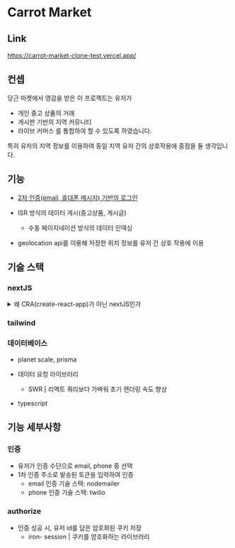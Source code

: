 # Carrot Market

## Link
https://carrot-market-clone-test.vercel.app/

## 컨셉
당근 마켓에서 영감을 받은 이 프로젝트는 유저가 
- 개인 중고 상품의 거래
- 게시판 기반의 지역 커뮤니티
- 라이브 커머스
를 통합하여 할 수 있도록 하였습니다.

특히 유저의 지역 정보를 이용하여 동일 지역 유저 간의 상호작용에 중점을 둘 생각입니다.

## 기능
- [2차 인증(email, 휴대폰 메시지) 기반의 로그인](#인증)
- ISR 방식의 데이터 게시(중고상품, 게시글)
  - 수동 페이지네이션 방식의 데이터 인덱싱
 
- geolocation api를 이용해 저장한 위치 정보를 유저 간 상호 작용에 이용
 

## 기술 스택

### nextJS
<details>
<summary> 왜 CRA(create-react-app)가 아닌 nextJS인가 </summary>

#### SEO
- seo는 nextJS의 ssr을 이용하여 얻을 수 있는 분명한 이점입니다. 하지만, 그걸로는 SPA의 이점을 버리기에 합당하지 않습니다. react-helmet과 react-snap이 있다면 크롤러에게 충분히 사이트 메타 정보를 노출하면서 SPA를 사용할 수 있기 때문입니다.
  
#### pre-rendering을 통한 초기 렌더링 속도 향상, 유저 경험 개선
- nextJS를 선택한 가장 큰 이유는 초기 렌더링 속도 향상을 통해 유저의 사이트 이탈을 막을 수 있다는 점입니다.  

#### 유지보수
- nextJS는 디렉토리를 기반으로 page 라우트를 설정가능합니다. 이는 SPA에서 라우팅에 사용하는 react-router-dom에 비해 설정이 간편합니다.

  </details>

### tailwind

### 데이터베이스
- planet scale, prisma

- 데이터 요청 라이브러리
  - SWR | 리엑트 쿼리보다 가벼워 초기 렌더링 속도 향상
 
- typescript


## 기능 세부사항

### 인증
- 유저가 인증 수단으로 email, phone 중 선택
- 1차 인증 주소로 발송된 토큰을 입력하여 인증
  - email 인증 기술 스택: nodemailer
  - phone 인증 기술 스택: twilio

### authorize
- 인증 성공 시, 유저 id를 담은 암호화된 쿠키 저장
  - iron- session | 쿠키를 암호화하는 라이브러리


